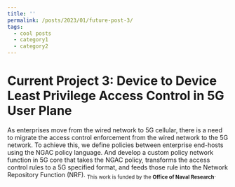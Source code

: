```yaml
---
title: ''
permalink: /posts/2023/01/future-post-3/
tags:
  - cool posts
  - category1
  - category2
---
```

Current Project 3: Device to Device Least Privilege Access Control in 5G User Plane
====
As enterprises move from the wired network to 5G cellular, there is a need to migrate the access control enforcement from the wired network to the 5G network. To achieve this, we define policies between enterprise end-hosts using the NGAC policy language. And develop a custom policy network function in 5G core that takes the NGAC policy, transforms the access control rules to a 5G specified format, and feeds those rule into the Network Repository Function (NRF). <sub>This work is funded by the **Office of Naval Research**</sub>.
